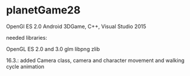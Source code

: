 # planetGame28
OpenGl ES 2.0 Android 3DGame, C++, Visual Studio 2015

needed libraries:

OpenGL ES 2.0 and 3.0 
glm 
libpng
zlib


16.3.: added Camera class, camera and character movement and walking cycle animation
